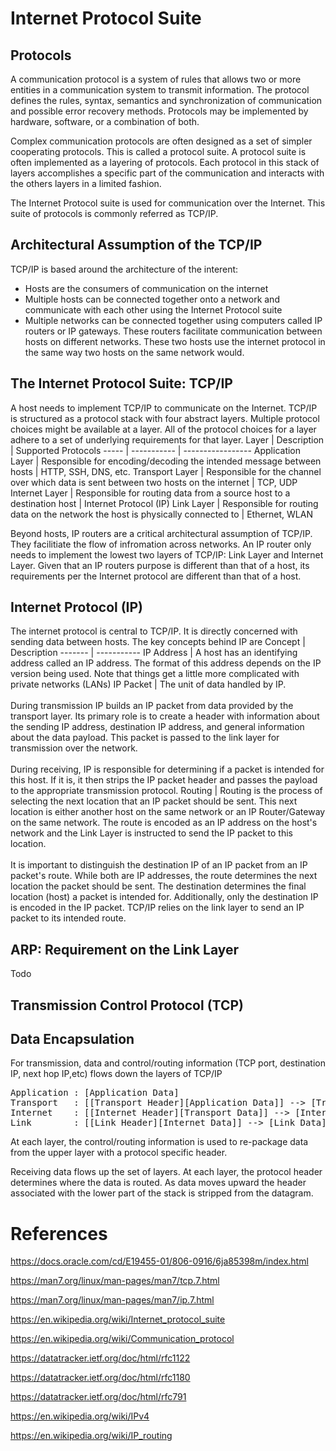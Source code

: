 # Internet Protocol Suite
## Protocols
A communication protocol is a system of rules that allows two or more entities in a communication system to transmit information. The protocol defines the rules, syntax, semantics and synchronization of communication and possible error recovery methods. Protocols may be implemented by hardware, software, or a combination of both.

Complex communication protocols are often designed as a set of simpler cooperating protocols. This is called a protocol suite. A protocol suite is often implemented as a layering of protocols. Each protocol in this stack of layers accomplishes a specific part of the communication and interacts with the others layers in a limited fashion. 

The Internet Protocol suite is used for communication over the Internet. This suite of protocols is commonly referred as TCP/IP.
## Architectural Assumption of the TCP/IP
TCP/IP is based around the architecture of the interent:
* Hosts are the consumers of communication on the internet
* Multiple hosts can be connected together onto a network and communicate with each other using the Internet Protocol suite
* Multiple networks can be connected together using computers called IP routers or IP gateways. These routers facilitate communication between hosts on different networks. These two hosts use the internet protocol in the same way two hosts on the same network would.

## The Internet Protocol Suite: TCP/IP
A host needs to implement TCP/IP to communicate on the Internet. TCP/IP is structured as a protocol stack with four abstract layers. Multiple protocol choices might be available at a layer. All of the protocol choices for a layer adhere to a set of underlying requirements for that layer.
Layer | Description | Supported Protocols
----- | ----------- | -----------------
Application Layer | Responsible for encoding/decoding the intended message between hosts | HTTP, SSH, DNS, etc.
Transport Layer | Responsible for the channel over which data is sent between two hosts on the internet | TCP, UDP
Internet Layer | Responsible for routing data from a source host to a destination host | Internet Protocol (IP)
Link Layer | Responsible for routing data on the network the host is physically connected to | Ethernet, WLAN

Beyond hosts, IP routers are a critical architectural assumption of TCP/IP. They facilitiate the flow of infromation across networks. An IP router only needs to implement the lowest two layers of TCP/IP: Link Layer and Internet Layer. Given that an IP routers purpose is different than that of a host, its requirements per the Internet protocol are different than that of a host.

## Internet Protocol (IP)
The internet protocol is central to TCP/IP. It is directly concerned with sending data between hosts. The key concepts behind IP are
Concept | Description
------- | -----------
IP Address | A host has an identifying address called an IP address. The format of this address depends on the IP version being used. Note that things get a little more complicated with private networks (LANs)
IP Packet | The unit of data handled by IP. <br><br> During transmission IP builds an IP packet from data provided by the transport layer. Its primary role is to create a header with information about the sending IP address, destination IP address, and general information about the data payload. This packet is passed to the link layer for transmission over the network. <br><br>During receiving, IP is responsible for determining if a packet is intended for this host. If it is, it then strips the IP packet header and passes the payload to the appropriate transmission protocol.
Routing | Routing is the process of selecting the next location that an IP packet should be sent. This next location is either another host on the same network or an IP Router/Gateway on the same network. The route is encoded as an IP address on the host's network and the Link Layer is instructed to send the IP packet to this location. <br><br>It is important to distinguish the destination IP of an IP packet from an IP packet's route. While both are IP addresses, the route determines the next location the packet should be sent. The destination determines the final location (host) a packet is intended for. Additionally, only the destination IP is encoded in the IP packet. TCP/IP relies on the link layer to send an IP packet to its intended route.

## ARP: Requirement on the Link Layer
Todo

## Transmission Control Protocol (TCP)

## Data Encapsulation
For transmission, data and control/routing information (TCP port, destination IP, next hop IP,etc) flows down the layers of TCP/IP
<pre>
Application : [Application Data]
Transport   : [[Transport Header][Application Data]] --> [Transport Data]
Internet    : [[Internet Header][Transport Data]] --> [Internet Data]
Link        : [[Link Header][Internet Data]] --> [Link Data]
</pre>
At each layer, the control/routing information is used to re-package data from the upper layer with a protocol specific header.

Receiving data flows up the set of layers. At each layer, the protocol header determines where the data is routed. As data moves upward the header associated with the lower part of the stack is stripped from the datagram.

# References 
https://docs.oracle.com/cd/E19455-01/806-0916/6ja85398m/index.html

https://man7.org/linux/man-pages/man7/tcp.7.html

https://man7.org/linux/man-pages/man7/ip.7.html

https://en.wikipedia.org/wiki/Internet_protocol_suite

https://en.wikipedia.org/wiki/Communication_protocol

https://datatracker.ietf.org/doc/html/rfc1122

https://datatracker.ietf.org/doc/html/rfc1180

https://datatracker.ietf.org/doc/html/rfc791

https://en.wikipedia.org/wiki/IPv4

https://en.wikipedia.org/wiki/IP_routing
